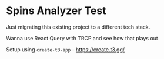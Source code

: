 # Spins Analyzer Test

Just migrating this existing project to a different tech stack.

Wanna use React Query with TRCP and see how that plays out

Setup using `create-t3-app` - https://create.t3.gg/
